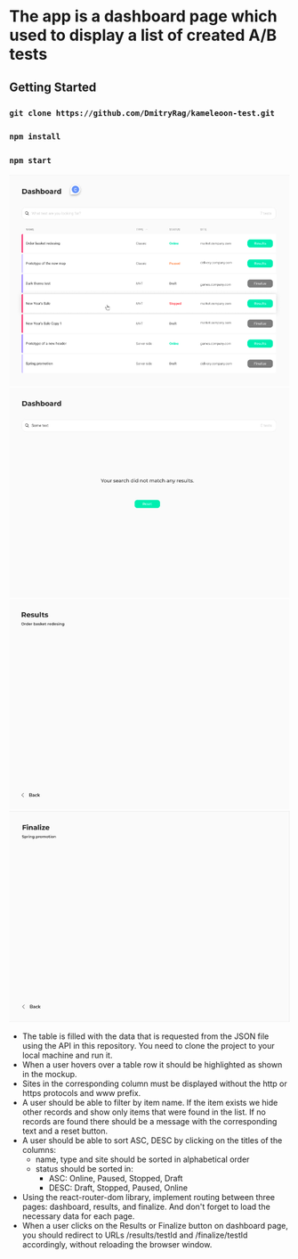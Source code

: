 # The app is a dashboard page which used to display a list of created A/B tests

## Getting Started

### `git clone https://github.com/DmitryRag/kameleoon-test.git`
### `npm install`
### `npm start`

![alt text](src/images/dashboard.png " ")
![alt text](src/images/searchformerror.png " ")
![alt text](src/images/results.png " ")
![alt text](src/images/finalize.png " ")

- The table is filled with the data that is requested from the JSON file using the API in this repository. You need to clone the project to your local machine and run it.
- When a user hovers over a table row it should be highlighted as shown in the mockup.
- Sites in the corresponding column must be displayed without the http or https protocols and www prefix.
- A user should be able to filter by item name. If the item exists we hide other
records and show only items that were found in the list. If no records are found there should
be a message with the corresponding text and a reset button.
- A user should be able to sort ASC, DESC by clicking on the titles of the columns:
    - name, type and site should be sorted in alphabetical order
    - status should be sorted in:
        - ASC: Online, Paused, Stopped, Draft
        - DESC: Draft, Stopped, Paused, Online
- Using the react-router-dom library, implement routing between three pages: dashboard, results, and finalize. And don't forget to load the necessary data for each page.
- When a user clicks on the Results or Finalize button on dashboard page, you should redirect to URLs /results/testId and /finalize/testId accordingly, without reloading the browser window.


